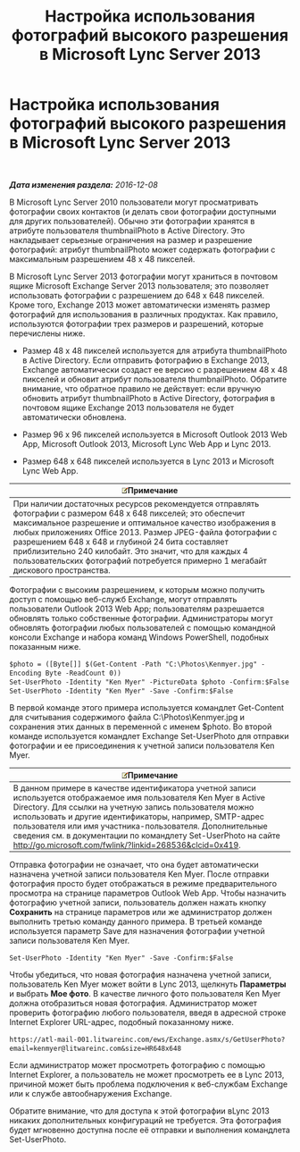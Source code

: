 ﻿---
title: Настройка использования фотографий высокого разрешения в Microsoft Lync Server 2013
TOCTitle: Настройка использования фотографий высокого разрешения в Microsoft Lync Server 2013
ms:assetid: 995da78a-dc44-45a3-908d-16fe36cfa0d9
ms:mtpsurl: https://technet.microsoft.com/ru-ru/library/JJ688150(v=OCS.15)
ms:contentKeyID: 49888107
ms.date: 12/10/2016
mtps_version: v=OCS.15
ms.translationtype: HT
---

# Настройка использования фотографий высокого разрешения в Microsoft Lync Server 2013

 

_**Дата изменения раздела:** 2016-12-08_

В Microsoft Lync Server 2010 пользователи могут просматривать фотографии своих контактов (и делать свои фотографии доступными для других пользователей). Обычно эти фотографии хранятся в атрибуте пользователя thumbnailPhoto в Active Directory. Это накладывает серьезные ограничения на размер и разрешение фотографий: атрибут thumbnailPhoto может содержать фотографии с максимальным разрешением 48 x 48 пикселей.

В Microsoft Lync Server 2013 фотографии могут храниться в почтовом ящике Microsoft Exchange Server 2013 пользователя; это позволяет использовать фотографии с разрешением до 648 x 648 пикселей. Кроме того, Exchange 2013 может автоматически изменять размер фотографий для использования в различных продуктах. Как правило, используются фотографии трех размеров и разрешений, которые перечислены ниже.

  - Размер 48 x 48 пикселей используется для атрибута thumbnailPhoto в Active Directory. Если отправить фотографию в Exchange 2013, Exchange автоматически создаст ее версию с разрешением 48 x 48 пикселей и обновит атрибут пользователя thumbnailPhoto. Обратите внимание, что обратное правило не действует: если вручную обновить атрибут thumbnailPhoto в Active Directory, фотография в почтовом ящике Exchange 2013 пользователя не будет автоматически обновлена.

  - Размер 96 x 96 пикселей используется в Microsoft Outlook 2013 Web App, Microsoft Outlook 2013, Microsoft Lync Web App и Lync 2013.

  - Размер 648 x 648 пикселей используется в Lync 2013 и Microsoft Lync Web App.

<table>
<thead>
<tr class="header">
<th><img src="images/Gg398412.note(OCS.15).gif" title="note" alt="note" />Примечание</th>
</tr>
</thead>
<tbody>
<tr class="odd">
<td>При наличии достаточных ресурсов рекомендуется отправлять фотографии с размером 648 x 648 пикселей; это обеспечит максимальное разрешение и оптимальное качество изображения в любых приложениях Office 2013. Размер JPEG-файла фотографии с разрешением 648 x 648 и глубиной 24 бита составляет приблизительно 240 килобайт. Это значит, что для каждых 4 пользовательских фотографий потребуется примерно 1 мегабайт дискового пространства.</td>
</tr>
</tbody>
</table>


Фотографии с высоким разрешением, к которым можно получить доступ с помощью веб-служб Exchange, могут отправлять пользователи Outlook 2013 Web App; пользователям разрешается обновлять только собственные фотографии. Администраторы могут обновлять фотографии любых пользователей с помощью командной консоли Exchange и набора команд Windows PowerShell, подобных показанным ниже.

    $photo = ([Byte[]] $(Get-Content -Path "C:\Photos\Kenmyer.jpg" -Encoding Byte -ReadCount 0))
    Set-UserPhoto -Identity "Ken Myer" -PictureData $photo -Confirm:$False
    Set-UserPhoto -Identity "Ken Myer" -Save -Confirm:$False

В первой команде этого примера используется командлет Get-Content для считывания содержимого файла C:\\Photos\\Kenmyer.jpg и сохранения этих данных в переменной с именем $photo. Во второй команде используется командлет Exchange Set-UserPhoto для отправки фотографии и ее присоединения к учетной записи пользователя Ken Myer.

<table>
<thead>
<tr class="header">
<th><img src="images/Gg398412.note(OCS.15).gif" title="note" alt="note" />Примечание</th>
</tr>
</thead>
<tbody>
<tr class="odd">
<td>В данном примере в качестве идентификатора учетной записи используется отображаемое имя пользователя Ken Myer в Active Directory. Для ссылки на учетную запись пользователя можно использовать и другие идентификаторы, например, SMTP-адрес пользователя или имя участника-пользователя. Дополнительные сведения см. в документации по командлету Set-UserPhoto на сайте <a href="http://go.microsoft.com/fwlink/?linkid=268536%26clcid=0x419" class="uri">http://go.microsoft.com/fwlink/?linkid=268536&amp;clcid=0x419</a>.</td>
</tr>
</tbody>
</table>


Отправка фотографии не означает, что она будет автоматически назначена учетной записи пользователя Ken Myer. После отправки фотография просто будет отображаться в режиме предварительного просмотра на странице параметров Outlook Web App. Чтобы назначить фотографию учетной записи, пользователь должен нажать кнопку **Сохранить** на странице параметров или же администратор должен выполнить третью команду данного примера. В третьей команде используется параметр Save для назначения фотографии учетной записи пользователя Ken Myer.

    Set-UserPhoto -Identity "Ken Myer" -Save -Confirm:$False

Чтобы убедиться, что новая фотография назначена учетной записи, пользователь Ken Myer может войти в Lync 2013, щелкнуть **Параметры** и выбрать **Мое фото**. В качестве личного фото пользователя Ken Myer должна отобразиться новая фотография. Администратор может проверить фотографию любого пользователя, введя в адресной строке Internet Explorer URL-адрес, подобный показанному ниже.

    https://atl-mail-001.litwareinc.com/ews/Exchange.asmx/s/GetUserPhoto?email=kenmyer@litwareinc.com&size=HR648x648

Если администратор может просмотреть фотографию с помощью Internet Explorer, а пользователь не может просмотреть ее в Lync 2013, причиной может быть проблема подключения к веб-службам Exchange или к службе автообнаружения Exchange.

Обратите внимание, что для доступа к этой фотографии вLync 2013 никаких дополнительных конфигураций не требуется. Эта фотография будет мгновенно доступна после её отправки и выполнения командлета Set-UserPhoto.

